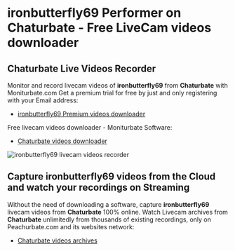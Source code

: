 # ironbutterfly69 Performer on Chaturbate - Free LiveCam videos downloader

## Chaturbate Live Videos Recorder

Monitor and record livecam videos of **ironbutterfly69** from **Chaturbate** with Moniturbate.com
Get a premium trial for free by just and only registering with your Email address:
* [ironbutterfly69 Premium videos downloader](https://moniturbate.com/request-demo-licence-key.html)

Free livecam videos downloader - Moniturbate Software:
* [Chaturbate videos downloader](https://moniturbate.com/moniturbate-download-software.html)

![ironbutterfly69 livecam videos recorder](https://peachurnet.com/templates/moniturbate-software.png)


## Capture ironbutterfly69 videos from the Cloud and watch your recordings on Streaming

Without the need of downloading a software, capture **ironbutterfly69** livecam videos from **Chaturbate** 100% online.
Watch Livecam archives from **Chaturbate** unlimitedly from thousands of existing recordings, only on Peachurbate.com and its websites network:
* [Chaturbate videos archives](https://peachurnet.com/)